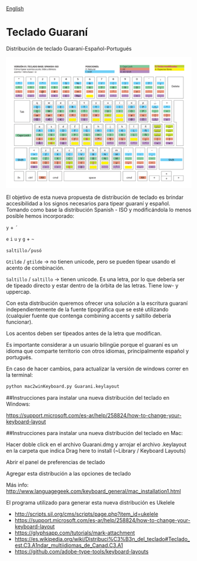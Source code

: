 [English](README-en.md)

# Teclado Guaraní
Distribución de teclado Guaraní-Español-Portugués

![Keyboard layout](img/gua-spa.png)

El objetivo de esta nueva propuesta de distribución de teclado es brindar accesibilidad a los signos necesarios para tipear guaraní y español.
Tomando como base la distribución Spanish - ISO y modificándola lo menos posible hemos incorporado:

`y` + `´`

`e` `i` `u` `y` `g` + `~`

`saltillo` ⁄ `pusó`

`Gtilde` / `gtilde` -> no tienen unicode, pero se pueden tipear usando  el acento de combinación.

`Saltillo` / `saltillo` -> tienen unicode. Es una letra, por lo que debería ser de tipeado directo y estar dentro de la órbita de las letras. Tiene low- y uppercap.

Con esta distribución queremos ofrecer una solución a la escritura guaraní independientemente de la fuente tipográfica que se esté utilizando (cualquier fuente que contenga combining accents y saltillo debería funcionar).

Los acentos deben ser tipeados antes de la letra que modifican.

Es importante considerar a un usuario bilingüe porque el guaraní es un idioma que comparte territorio con otros idiomas, principalmente español y portugués.

En caso de hacer cambios, para actualizar la versión de windows correr en la terminal:

```bash
python mac2winKeyboard.py Guarani.keylayout
```

##Instrucciones para instalar una nueva distribución del teclado en Windows:

https://support.microsoft.com/es-ar/help/258824/how-to-change-your-keyboard-layout


##Instrucciones para instalar una nueva distribución del teclado en Mac:

Hacer doble click en el archivo Guarani.dmg y arrojar el archivo .keylayout en la carpeta que indica Drag here to install (~Library / Keyboard Layouts)

Abrir el panel de preferencias de teclado

Agregar esta distribución a las opciones de teclado

Más info: http://www.languagegeek.com/keyboard_general/mac_installation1.html



El programa utilizado para generar esta nueva distribución es Ukelele

- http://scripts.sil.org/cms/scripts/page.php?item_id=ukelele
- https://support.microsoft.com/es-ar/help/258824/how-to-change-your-keyboard-layout
- https://glyphsapp.com/tutorials/mark-attachment
- https://es.wikipedia.org/wiki/Distribuci%C3%B3n_del_teclado#Teclado_est.C3.A1ndar_multiidiomas_de_Canad.C3.A1
- https://github.com/adobe-type-tools/keyboard-layouts